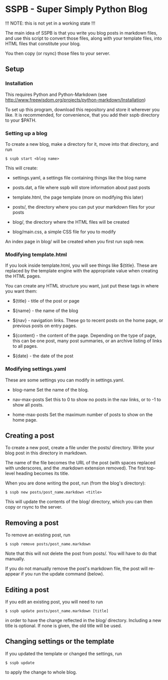 
SSPB - Super Simply Python Blog
===============================

!!! NOTE: this is not yet in a working state !!!

The main idea of SSPB is that you write you blog posts in markdown
files, and use this script to convert those files, along with your
template files, into HTML files that constitute your blog. 

You then copy (or rsync) those files to your server. 


Setup
-----

### Installation

This requires Python and Python-Markdown 
(see http://www.freewisdom.org/projects/python-markdown/Installation)

To set up this program, download this repository and store it wherever
you like. It is recommended, for convenience, that you add their sspb
directory to your $PATH.

### Setting up a blog

To create a new blog, make a directory for it, move into that
directory, and run

    $ sspb start <blog name>

This will create:

- settings.yaml, a settings file containing things like the blog name

- posts.dat, a file where sspb will store information about past posts

- template.html, the page template (more on modifying this later)

- posts/, the directory where you can put your markdown files for your
  posts

- blog/, the directory where the HTML files will be created

- blog/main.css, a simple CSS file for you to modify

An index page in blog/ will be created when you first run sspb new.


### Modifying template.html

If you look inside template.html, you will see things like
${title}. These are replaced by the template engine with the
appropriate value when creating the HTML pages. 

You can create any HTML structure you want, just put these tags in
where you want them:

- $(title} - title of the post or page

- ${name} - the name of the blog

- ${nav} - navigation links. These go to recent posts on the home
  page, or previous posts on entry pages.

- ${content} - the content of the page. Depending on the type of page,
this can be one post, many post summaries, or an archive listing of
links to all pages. 

- ${date} - the date of the post


### Modifying settings.yaml

These are some settings you can modify in settings.yaml. 

- blog-name
  Set the name of the blog.

- nav-max-posts
  Set this to 0 to show no posts in the nav links, or to -1 to show
  all posts.

- home-max-posts
  Set the maximum number of posts to show on the home page. 


Creating a post
---------------

To create a new post, create a file under the posts/ directory. Write
your blog post in this directory in markdown. 

The name of the file becomes the URL of the post (with spaces
replaced with underscores, and the .markdown extension removed).
The first top-level heading becomes its title.  

When you are done writing the post, run (from the blog's directory):

    $ sspb new posts/post_name.markdown <title>

This will update the contents of the blog/ directory, which you can
then copy or rsync to the server.


Removing a post
---------------

To remove an existing post, run

    $ sspb remove posts/post_name.markdown

Note that this will not delete the post from posts/. You will have to
do that manually. 

If you do not manually remove the post's markdown file, the post will
re-appear if you run the update command (below). 


Editing a post
--------------

If you edit an existing post, you will need to run

    $ sspb update posts/post_name.markdown [title]

in order to have the change reflected in the blog/
directory. Including a new title is optional. If none is given, the
old title will be used.  


Changing settings or the template
---------------------------------

If you updated the template or changed the settings, run

    $ sspb update

to apply the change to whole blog.







